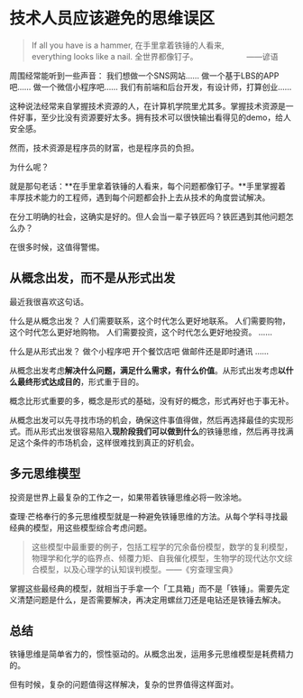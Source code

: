 # 技术人员应该避免的思维误区

> If all you have is a hammer,
> 在手里拿着铁锤的人看来,
> everything looks like a nail.
> 全世界都像钉子。 
>                     ——谚语


周围经常能听到一些声音：
我们想做一个SNS网站……
做一个基于LBS的APP吧……
做一个微信小程序吧……
我们有前端和后台开发，有设计师，打算创业……

这种说法经常来自掌握技术资源的人，在计算机学院里尤其多。掌握技术资源是一件好事，至少比没有资源要好太多。拥有技术可以很快输出看得见的demo，给人安全感。

然而，技术资源是程序员的财富，也是程序员的负担。

为什么呢？

就是那句老话：**在手里拿着铁锤的人看来，每个问题都像钉子。**手里掌握着丰厚技术能力的工程师，遇到每个问题都会扑上去从技术的角度尝试解决。

在分工明确的社会，这确实是好的。但人会当一辈子铁匠吗？铁匠遇到其他问题怎么办？

在很多时候，这值得警惕。 


## 从概念出发，而不是从形式出发

最近我很喜欢这句话。

什么是从概念出发？
人们需要联系，这个时代怎么更好地联系。
人们需要购物，这个时代怎么更好地购物。
人们需要投资，这个时代怎么更好地投资。
……

什么是从形式出发？
做个小程序吧
开个餐饮店吧
做邮件还是即时通讯
……

从概念出发考虑**解决什么问题，满足什么需求，有什么价值**。从形式出发考虑**以什么最终形式达成目的**，形式重于目的。

概念比形式重要的多，概念是形式的基础，没有好的概念，形式再好也于事无补。

从概念出发可以先寻找市场的机会，确保这件事值得做，然后再选择最佳的实现形式。而从形式出发很容易陷入**现阶段我们可以做到什么**的铁锤思维，然后再寻找满足这个条件的市场机会，这样很难找到真正的好机会。 


## 多元思维模型

投资是世界上最复杂的工作之一，如果带着铁锤思维必将一败涂地。

查理·芒格奉行的多元思维模型就是一种避免铁锤思维的方法。从每个学科寻找最经典的模型，用这些模型综合考虑问题。

> 这些模型中最重要的例子，包括工程学的冗余备份模型，数学的复利模型，物理学和化学的临界点、倾覆力矩、自我催化模型，生物学的现代达尔文综合模型，以及心理学的认知误判模型。——《穷查理宝典》

掌握这些最经典的模型，就相当于手拿一个「工具箱」而不是「铁锤」。需要先定义清楚问题是什么，是否需要解决，再决定用螺丝刀还是电钻还是铁锤去解决。


## 总结

铁锤思维是简单省力的，惯性驱动的。从概念出发，运用多元思维模型是耗费精力的。

但有时候，复杂的问题值得这样解决，复杂的世界值得这样面对。